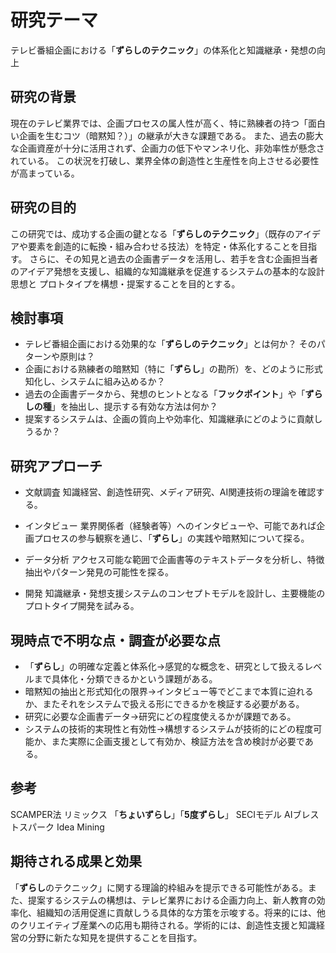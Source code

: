 # 研究テーマ

テレビ番組企画における「**ずらしのテクニック**」の体系化と知識継承・発想の向上

## 研究の背景

現在のテレビ業界では、企画プロセスの属人性が高く、特に熟練者の持つ「面白い企画を生むコツ（暗黙知？）」の継承が大きな課題である。
また、過去の膨大な企画資産が十分に活用されず、企画力の低下やマンネリ化、非効率性が懸念されている。
この状況を打破し、業界全体の創造性と生産性を向上させる必要性が高まっている。

## 研究の目的

この研究では、成功する企画の鍵となる「**ずらしのテクニック**」（既存のアイデアや要素を創造的に転換・組み合わせる技法）を特定・体系化することを目指す。
さらに、その知見と過去の企画書データを活用し、若手を含む企画担当者のアイデア発想を支援し、組織的な知識継承を促進するシステムの基本的な設計思想と
プロトタイプを構想・提案することを目的とする。

## 検討事項

* テレビ番組企画における効果的な「**ずらしのテクニック**」とは何か？ そのパターンや原則は？
* 企画における熟練者の暗黙知（特に「**ずらし**」の勘所）を、どのように形式知化し、システムに組み込めるか？
* 過去の企画書データから、発想のヒントとなる「**フックポイント**」や「**ずらしの種**」を抽出し、提示する有効な方法は何か？
* 提案するシステムは、企画の質向上や効率化、知識継承にどのように貢献しうるか？

## 研究アプローチ

* 文献調査
知識経営、創造性研究、メディア研究、AI関連技術の理論を確認する。

* インタビュー
業界関係者（経験者等）へのインタビューや、可能であれば企画プロセスの参与観察を通じ、「**ずらし**」の実践や暗黙知について探る。

* データ分析
アクセス可能な範囲で企画書等のテキストデータを分析し、特徴抽出やパターン発見の可能性を探る。

* 開発
知識継承・発想支援システムのコンセプトモデルを設計し、主要機能のプロトタイプ開発を試みる。

## 現時点で不明な点・調査が必要な点

* 「**ずらし**」の明確な定義と体系化→感覚的な概念を、研究として扱えるレベルまで具体化・分類できるかという課題がある。
* 暗黙知の抽出と形式知化の限界→インタビュー等でどこまで本質に迫れるか、またそれをシステムで扱える形にできるかを検証する必要がある。
* 研究に必要な企画書データ→研究にどの程度使えるかが課題である。
* システムの技術的実現性と有効性→構想するシステムが技術的にどの程度可能か、また実際に企画支援として有効か、検証方法を含め検討が必要である。

## 参考
SCAMPER法
リミックス
「**ちょいずらし**」「**5度ずらし**」
SECIモデル
AIブレストスパーク
Idea Mining


## 期待される成果と効果 
「**ずらし**のテクニック」に関する理論的枠組みを提示できる可能性がある。また、提案するシステムの構想は、テレビ業界における企画力向上、新人教育の効率化、組織知の活用促進に貢献しうる具体的な方策を示唆する。将来的には、他のクリエイティブ産業への応用も期待される。学術的には、創造性支援と知識経営の分野に新たな知見を提供することを目指す。

